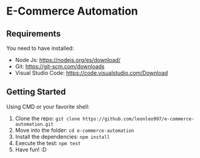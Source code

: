 # E-Commerce Automation

## Requirements

You need to have installed:
* Node Js: https://nodejs.org/es/download/
* Git: https://git-scm.com/downloads
* Visual Studio Code: https://code.visualstudio.com/Download

## Getting Started

Using CMD or your favorite shell: 
1) Clone the repo: `git clone https://github.com/leonleo997/e-commerce-automation.git`
2) Move into the folder: `cd e-commerce-automation`
3) Install the dependencies: `npm install`
4) Execute the test: `npm test`
5) Have fun! :D
